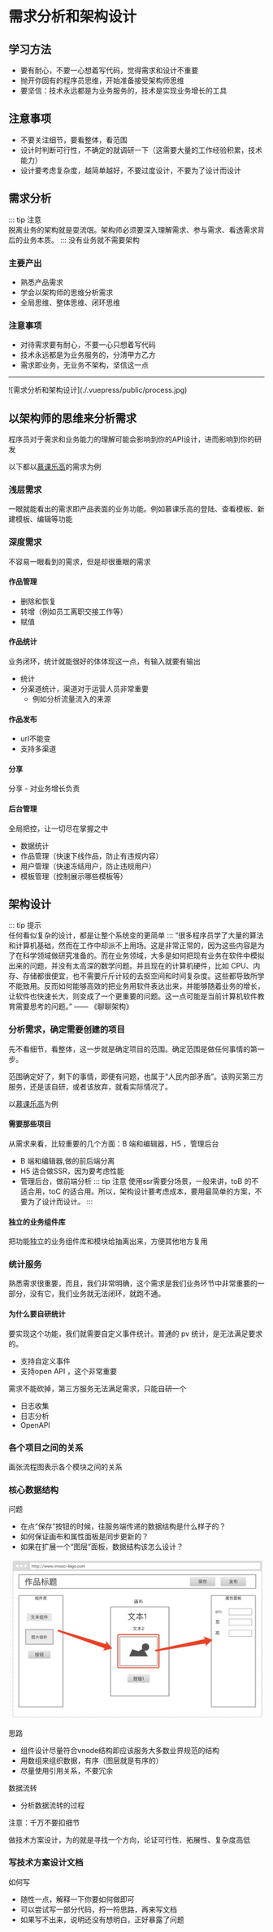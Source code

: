 # 需求分析和架构设计
## 学习方法
* 要有耐心，不要一心想着写代码，觉得需求和设计不重要
* 抛开你固有的程序员思维，开始准备接受架构师思维
* 要坚信：技术永远都是为业务服务的，技术是实现业务增长的工具
## 注意事项
* 不要关注细节，要看整体，看范围
* 设计时判断可行性，不确定的就调研一下（这需要大量的工作经验积累，技术能力）
* 设计要考虑复杂度，越简单越好，不要过度设计，不要为了设计而设计
## 需求分析
::: tip 注意  
脱离业务的架构就是耍流氓。架构师必须要深入理解需求、参与需求、看透需求背后的业务本质。
:::
没有业务就不需要架构
### 主要产出
* 熟悉产品需求
* 学会以架构师的思维分析需求
* 全局思维、整体思维、闭环思维

### 注意事项
* 对待需求要有耐心，不要一心只想着写代码
* 技术永远都是为业务服务的，分清甲方乙方
* 需求即业务，无业务不架构，坚信这一点
<hr>
![需求分析和架构设计](./.vuepress/public/process.jpg)

## 以架构师的思维来分析需求
程序员对于需求和业务能力的理解可能会影响到你的API设计，进而影响到你的研发

以下都以[慕课乐高](https://www.imooc-lego.com)的需求为例
### 浅层需求
一眼就能看出的需求即产品表面的业务功能。例如慕课乐高的登陆、查看模板、新建模板、编辑等功能

### 深度需求
不容易一眼看到的需求，但是却很重眼的需求

#### 作品管理
* 删除和恢复
* 转增（例如员工离职交接工作等）
* 赋值

#### 作品统计
业务闭环，统计就能很好的体体现这一点，有输入就要有输出
* 统计
* 分渠道统计，渠道对于运营人员非常重要
  * 例如分析流量流入的来源
#### 作品发布
* url不能变
* 支持多渠道

#### 分享
分享 - 对业务增长负责

#### 后台管理
全局把控，让一切尽在掌握之中
* 数据统计
* 作品管理（快速下线作品，防止有违规内容）
* 用户管理（快速冻结用户，防止违规用户）
* 模板管理（控制展示哪些模板等）

## 架构设计
::: tip 提示  
任何看似复杂的设计，都是让整个系统变的更简单
:::
“很多程序员学了大量的算法和计算机基础，然而在工作中却派不上用场。这是非常正常的，因为这些内容是为了在科学领域做研究准备的。而在业务领域，大多是如何把现有业务在软件中模拟出来的问题，并没有太高深的数学问题。并且现在的计算机硬件，比如 CPU、内存、存储都很便宜，也不需要斤斤计较的去抠空间和时间复杂度。这些都导致所学不能致用。反而如何能够高效的把业务用软件表达出来，并能够随着业务的增长，让软件也快速长大，则变成了一个更重要的问题。这一点可能是当前计算机软件教育需要思考的问题。” —— 《聊聊架构》
### 分析需求，确定需要创建的项目
先不看细节，看整体，这一步就是确定项目的范围。确定范围是做任何事情的第一步。

范围确定好了，剩下的事情，即便有问题，也属于“人民内部矛盾”。该购买第三方服务，还是该自研，或者该放弃，就看实际情况了。

以[慕课乐高](https://www.imooc-lego.com)为例
#### 需要那些项目
从需求来看，比较重要的几个方面：B 端和编辑器，H5 ，管理后台

* B 端和编辑器,做的前后端分离
* H5 适合做SSR，因为要考虑性能
* 管理后台，做前端分析
::: tip 注意
使用ssr需要分场景，一般来讲，toB 的不适合用，toC 的适合用。所以，架构设计要考虑成本，要用最简单的方案，不要为了设计而设计。
:::
#### 独立的业务组件库
把功能独立的业务组件库和模块给抽离出来，方便其他地方复用

### 统计服务
熟悉需求很重要，而且，我们非常明确，这个需求是我们业务环节中非常重要的一部分，没有它，我们业务就无法闭环，就跑不通。
#### 为什么要自研统计
要实现这个功能，我们就需要自定义事件统计。普通的 pv 统计，是无法满足要求的。
* 支持自定义事件
* 支持open API ，这个非常重要

需求不能砍掉，第三方服务无法满足需求，只能自研一个
* 日志收集
* 日志分析
* OpenAPI

### 各个项目之间的关系
画张流程图表示各个模块之间的关系
### 核心数据结构
问题
* 在点“保存”按钮的时候，往服务端传递的数据结构是什么样子的？
* 如何保证画布和属性面板是同步更新的？
* 如果在扩展一个“图层”面板，数据结构该怎么设计？

![数据结构设计](./.vuepress/public/example.png)

思路
* 组件设计尽量符合vnode结构即应该服务大多数业界规范的结构
* 用数组来组织数据，有序（图层就是有序的）
* 尽量使用引用关系，不要冗余


数据流转
* 分析数据流转的过程

注意：千万不要扣细节

做技术方案设计，为的就是寻找一个方向，论证可行性、拓展性、复杂度高低
### 写技术方案设计文档
如何写
* 随性一点，解释一下你要如何做即可
* 可以尝试写一部分代码，捋一捋思路，再来写文档
* 如果写不出来，说明还没有想明白，正好暴露了问题